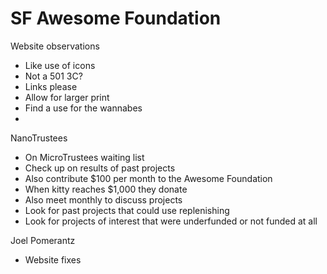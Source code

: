 # SF Awesome Foundation

Website observations

* Like use of icons
* Not a 501 3C?
* Links please
* Allow for larger print
* Find a use for the wannabes
*

NanoTrustees

* On MicroTrustees waiting list
* Check up on results of past projects
* Also contribute $100 per month to the Awesome Foundation
* When kitty reaches $1,000 they donate
* Also meet monthly to discuss projects
* Look for past projects that could use replenishing
* Look for projects of interest that were underfunded or not funded at all

Joel Pomerantz

* Website fixes
